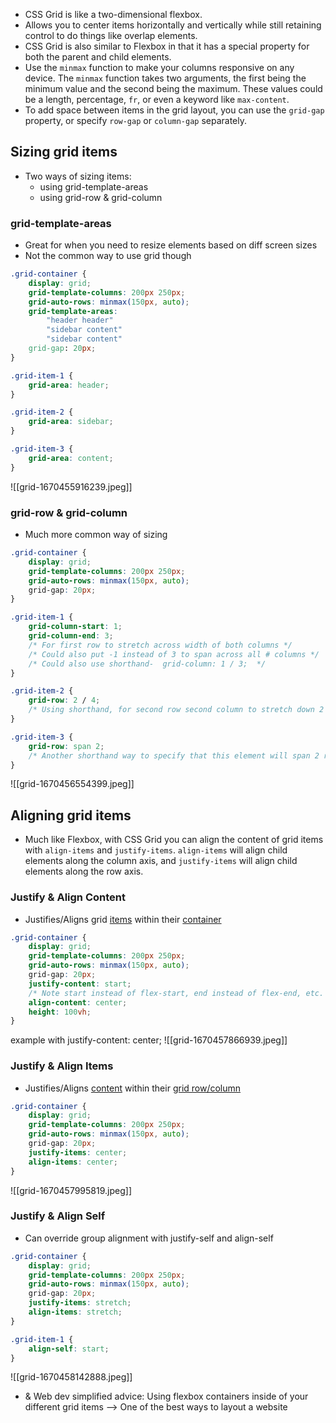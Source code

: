 - CSS Grid  is like a two-dimensional flexbox. 
- Allows you to center items horizontally and vertically while still retaining control to do things like overlap elements.
- CSS Grid is also similar to Flexbox in that it has a special property for both the parent and child elements. 
- Use the `minmax` function to make your columns responsive on any device. The `minmax` function takes two arguments, the first being the minimum value and the second being the maximum. These values could be a length, percentage, `fr`, or even a keyword like `max-content`.
- To add space between items in the grid layout, you can use the `grid-gap` property, or specify `row-gap` or `column-gap` separately. 

## Sizing grid items
- Two ways of sizing items:
	- using grid-template-areas
	- using grid-row & grid-column

### grid-template-areas
- Great for when you need to resize elements based on diff screen sizes
- Not the common way to use grid though
```css
.grid-container {
	display: grid;
	grid-template-columns: 200px 250px;
	grid-auto-rows: minmax(150px, auto);
	grid-template-areas: 
		"header header"
		"sidebar content"
		"sidebar content"
	grid-gap: 20px;
}

.grid-item-1 {
	grid-area: header;
}

.grid-item-2 {
	grid-area: sidebar;
}

.grid-item-3 {
	grid-area: content;
}
```
![[grid-1670455916239.jpeg]]

### grid-row & grid-column
- Much more common way of sizing
```css
.grid-container {
	display: grid;
	grid-template-columns: 200px 250px;
	grid-auto-rows: minmax(150px, auto);
	grid-gap: 20px;
}

.grid-item-1 {
	grid-column-start: 1;
	grid-column-end: 3; 
	/* For first row to stretch across width of both columns */
	/* Could also put -1 instead of 3 to span across all # columns */
	/* Could also use shorthand-  grid-column: 1 / 3;  */
}

.grid-item-2 {
	grid-row: 2 / 4;
	/* Using shorthand, for second row second column to stretch down 2 rows */
}

.grid-item-3 {
	grid-row: span 2;
	/* Another shorthand way to specify that this element will span 2 rows */
}
```
![[grid-1670456554399.jpeg]]

## Aligning grid items
-  Much like Flexbox, with CSS Grid you can align the content of grid items with `align-items` and `justify-items`. `align-items` will align child elements along the column axis, and `justify-items` will align child elements along the row axis.

### Justify & Align Content
- Justifies/Aligns grid <u>items</u> within their <u>container</u>
```css
.grid-container {
	display: grid;
	grid-template-columns: 200px 250px;
	grid-auto-rows: minmax(150px, auto);
	grid-gap: 20px;
	justify-content: start; 
	/* Note start instead of flex-start, end instead of flex-end, etc. */
	align-content: center;
	height: 100vh;
}
```
example with justify-content: center; 
![[grid-1670457866939.jpeg]]

### Justify & Align Items
- Justifies/Aligns <u>content</u> within their <u>grid row/column</u>
```css
.grid-container {
	display: grid;
	grid-template-columns: 200px 250px;
	grid-auto-rows: minmax(150px, auto);
	grid-gap: 20px;
	justify-items: center; 
	align-items: center;
}
```
![[grid-1670457995819.jpeg]]

### Justify & Align Self
- Can override group alignment with justify-self and align-self
```css
.grid-container {
	display: grid;
	grid-template-columns: 200px 250px;
	grid-auto-rows: minmax(150px, auto);
	grid-gap: 20px;
	justify-items: stretch; 
	align-items: stretch;
}

.grid-item-1 {
	align-self: start;
}
```
![[grid-1670458142888.jpeg]]

- & Web dev simplified advice: Using flexbox containers inside of your different grid items –> One of the best ways to layout a website
